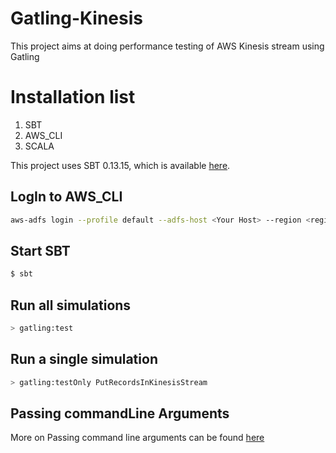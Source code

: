 # Gatling-Kinesis
This project aims at doing performance testing of AWS Kinesis stream
using Gatling 


Installation list
=========================
1. SBT 
2. AWS_CLI 
3. SCALA

This project uses SBT 0.13.15, which is available [here](http://www.scala-sbt.org/download.html).

LogIn to AWS_CLI
---------
```bash
aws-adfs login --profile default --adfs-host <Your Host> --region <region>
```

Start SBT
---------
```bash
$ sbt
```

Run all simulations
-------------------

```bash
> gatling:test
```

Run a single simulation
-----------------------

```bash
> gatling:testOnly PutRecordsInKinesisStream 
```

Passing commandLine Arguments
-----------------------
More on Passing command line arguments can be found [here](http://gatling.io/docs/current/general/configuration/#command-line-options)